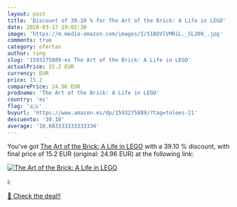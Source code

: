 ```yaml
---
layout: post
title: 'Discount of 39.10 % for The Art of the Brick: A Life in LEGO'
date: 2020-03-17 19:02:30
image: 'https://m.media-amazon.com/images/I/51BQVlVMRiL._SL200_.jpg'
comments: true
category: ofertas
author: ring
slug: '1593275889-es The Art of the Brick: A Life in LEGO'
actualPrice: 15.2 EUR
currency: EUR
price: 15.2
comparePrice: 24.96 EUR
prodname: 'The Art of the Brick: A Life in LEGO'
country: 'es'
flag: '🇪🇸'
buyurl: 'https://www.amazon.es/dp/1593275889/?tag=tolees-21'
descuento: '39.10'
average: '18.683333333333334'
---
```


You've got [The Art of the Brick: A Life in LEGO](https://www.amazon.es/dp/1593275889/?tag=tolees-21) with a  39.10 % discount, with final price of 15.2 EUR (original: 24.96 EUR) at the following link:

[![The Art of the Brick: A Life in LEGO](https://m.media-amazon.com/images/I/51BQVlVMRiL._SL200_.jpg)](https://www.amazon.es/dp/1593275889/?tag=tolees-21)

ℹ️:


[🛒 Check the deal!!](https://www.amazon.es/dp/1593275889/?tag=tolees-21)
